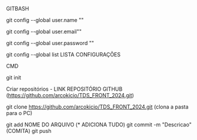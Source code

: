 
GITBASH 

git config --global user.name ""

git config --global user.email""

git config --global user.password ""

git config --global list LISTA CONFIGURAÇÕES 


CMD 

git init

Criar repositórios - LINK  REPOSITÓRIO GITHUB (https://github.com/arcokicio/TDS_FRONT_2024.git)

git clone https://github.com/arcokicio/TDS_FRONT_2024.git  (clona a pasta para o PC)

git add NOME DO ARQUIVO (* ADICIONA TUDO)
git commit -m "Descricao"   (COMITA)
git push 

